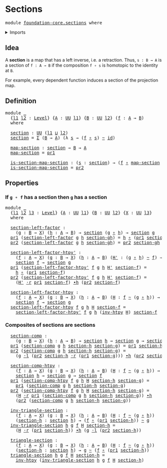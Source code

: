 # Sections

<pre class="Agda"><a id="21" class="Keyword">module</a> <a id="28" href="foundation-core.sections.html" class="Module">foundation-core.sections</a> <a id="53" class="Keyword">where</a>
</pre>
<details><summary>Imports</summary>

<pre class="Agda"><a id="109" class="Keyword">open</a> <a id="114" class="Keyword">import</a> <a id="121" href="foundation.dependent-pair-types.html" class="Module">foundation.dependent-pair-types</a>
<a id="153" class="Keyword">open</a> <a id="158" class="Keyword">import</a> <a id="165" href="foundation.universe-levels.html" class="Module">foundation.universe-levels</a>

<a id="193" class="Keyword">open</a> <a id="198" class="Keyword">import</a> <a id="205" href="foundation-core.function-types.html" class="Module">foundation-core.function-types</a>
<a id="236" class="Keyword">open</a> <a id="241" class="Keyword">import</a> <a id="248" href="foundation-core.homotopies.html" class="Module">foundation-core.homotopies</a>
<a id="275" class="Keyword">open</a> <a id="280" class="Keyword">import</a> <a id="287" href="foundation-core.whiskering-homotopies.html" class="Module">foundation-core.whiskering-homotopies</a>
</pre>
</details>

## Idea

A **section** is a map that has a left inverse, i.e. a retraction. Thus,
`s : B → A` is a section of `f : A → B` if the composition `f ∘ s` is homotopic
to the identity at `B`.

For example, every dependent function induces a section of the projection map.

## Definition

<pre class="Agda"><a id="632" class="Keyword">module</a> <a id="639" href="foundation-core.sections.html#639" class="Module">_</a>
  <a id="643" class="Symbol">{</a><a id="644" href="foundation-core.sections.html#644" class="Bound">l1</a> <a id="647" href="foundation-core.sections.html#647" class="Bound">l2</a> <a id="650" class="Symbol">:</a> <a id="652" href="Agda.Primitive.html#591" class="Postulate">Level</a><a id="657" class="Symbol">}</a> <a id="659" class="Symbol">{</a><a id="660" href="foundation-core.sections.html#660" class="Bound">A</a> <a id="662" class="Symbol">:</a> <a id="664" href="Agda.Primitive.html#320" class="Primitive">UU</a> <a id="667" href="foundation-core.sections.html#644" class="Bound">l1</a><a id="669" class="Symbol">}</a> <a id="671" class="Symbol">{</a><a id="672" href="foundation-core.sections.html#672" class="Bound">B</a> <a id="674" class="Symbol">:</a> <a id="676" href="Agda.Primitive.html#320" class="Primitive">UU</a> <a id="679" href="foundation-core.sections.html#647" class="Bound">l2</a><a id="681" class="Symbol">}</a> <a id="683" class="Symbol">(</a><a id="684" href="foundation-core.sections.html#684" class="Bound">f</a> <a id="686" class="Symbol">:</a> <a id="688" href="foundation-core.sections.html#660" class="Bound">A</a> <a id="690" class="Symbol">→</a> <a id="692" href="foundation-core.sections.html#672" class="Bound">B</a><a id="693" class="Symbol">)</a>
  <a id="697" class="Keyword">where</a>

  <a id="706" href="foundation-core.sections.html#706" class="Function">section</a> <a id="714" class="Symbol">:</a> <a id="716" href="Agda.Primitive.html#320" class="Primitive">UU</a> <a id="719" class="Symbol">(</a><a id="720" href="foundation-core.sections.html#644" class="Bound">l1</a> <a id="723" href="Agda.Primitive.html#804" class="Primitive Operator">⊔</a> <a id="725" href="foundation-core.sections.html#647" class="Bound">l2</a><a id="727" class="Symbol">)</a>
  <a id="731" href="foundation-core.sections.html#706" class="Function">section</a> <a id="739" class="Symbol">=</a> <a id="741" href="foundation.dependent-pair-types.html#505" class="Record">Σ</a> <a id="743" class="Symbol">(</a><a id="744" href="foundation-core.sections.html#672" class="Bound">B</a> <a id="746" class="Symbol">→</a> <a id="748" href="foundation-core.sections.html#660" class="Bound">A</a><a id="749" class="Symbol">)</a> <a id="751" class="Symbol">(λ</a> <a id="754" href="foundation-core.sections.html#754" class="Bound">s</a> <a id="756" class="Symbol">→</a> <a id="758" class="Symbol">(</a><a id="759" href="foundation-core.sections.html#684" class="Bound">f</a> <a id="761" href="foundation-core.function-types.html#455" class="Function Operator">∘</a> <a id="763" href="foundation-core.sections.html#754" class="Bound">s</a><a id="764" class="Symbol">)</a> <a id="766" href="foundation-core.homotopies.html#2717" class="Function Operator">~</a> <a id="768" href="foundation-core.function-types.html#307" class="Function">id</a><a id="770" class="Symbol">)</a>

  <a id="775" href="foundation-core.sections.html#775" class="Function">map-section</a> <a id="787" class="Symbol">:</a> <a id="789" href="foundation-core.sections.html#706" class="Function">section</a> <a id="797" class="Symbol">→</a> <a id="799" href="foundation-core.sections.html#672" class="Bound">B</a> <a id="801" class="Symbol">→</a> <a id="803" href="foundation-core.sections.html#660" class="Bound">A</a>
  <a id="807" href="foundation-core.sections.html#775" class="Function">map-section</a> <a id="819" class="Symbol">=</a> <a id="821" href="foundation.dependent-pair-types.html#603" class="Field">pr1</a>

  <a id="828" href="foundation-core.sections.html#828" class="Function">is-section-map-section</a> <a id="851" class="Symbol">:</a> <a id="853" class="Symbol">(</a><a id="854" href="foundation-core.sections.html#854" class="Bound">s</a> <a id="856" class="Symbol">:</a> <a id="858" href="foundation-core.sections.html#706" class="Function">section</a><a id="865" class="Symbol">)</a> <a id="867" class="Symbol">→</a> <a id="869" class="Symbol">(</a><a id="870" href="foundation-core.sections.html#684" class="Bound">f</a> <a id="872" href="foundation-core.function-types.html#455" class="Function Operator">∘</a> <a id="874" href="foundation-core.sections.html#775" class="Function">map-section</a> <a id="886" href="foundation-core.sections.html#854" class="Bound">s</a><a id="887" class="Symbol">)</a> <a id="889" href="foundation-core.homotopies.html#2717" class="Function Operator">~</a> <a id="891" href="foundation-core.function-types.html#307" class="Function">id</a>
  <a id="896" href="foundation-core.sections.html#828" class="Function">is-section-map-section</a> <a id="919" class="Symbol">=</a> <a id="921" href="foundation.dependent-pair-types.html#615" class="Field">pr2</a>
</pre>
## Properties

### If `g ∘ f` has a section then `g` has a section

<pre class="Agda"><a id="1006" class="Keyword">module</a> <a id="1013" href="foundation-core.sections.html#1013" class="Module">_</a>
  <a id="1017" class="Symbol">{</a><a id="1018" href="foundation-core.sections.html#1018" class="Bound">l1</a> <a id="1021" href="foundation-core.sections.html#1021" class="Bound">l2</a> <a id="1024" href="foundation-core.sections.html#1024" class="Bound">l3</a> <a id="1027" class="Symbol">:</a> <a id="1029" href="Agda.Primitive.html#591" class="Postulate">Level</a><a id="1034" class="Symbol">}</a> <a id="1036" class="Symbol">{</a><a id="1037" href="foundation-core.sections.html#1037" class="Bound">A</a> <a id="1039" class="Symbol">:</a> <a id="1041" href="Agda.Primitive.html#320" class="Primitive">UU</a> <a id="1044" href="foundation-core.sections.html#1018" class="Bound">l1</a><a id="1046" class="Symbol">}</a> <a id="1048" class="Symbol">{</a><a id="1049" href="foundation-core.sections.html#1049" class="Bound">B</a> <a id="1051" class="Symbol">:</a> <a id="1053" href="Agda.Primitive.html#320" class="Primitive">UU</a> <a id="1056" href="foundation-core.sections.html#1021" class="Bound">l2</a><a id="1058" class="Symbol">}</a> <a id="1060" class="Symbol">{</a><a id="1061" href="foundation-core.sections.html#1061" class="Bound">X</a> <a id="1063" class="Symbol">:</a> <a id="1065" href="Agda.Primitive.html#320" class="Primitive">UU</a> <a id="1068" href="foundation-core.sections.html#1024" class="Bound">l3</a><a id="1070" class="Symbol">}</a>
  <a id="1074" class="Keyword">where</a>

  <a id="1083" href="foundation-core.sections.html#1083" class="Function">section-left-factor</a> <a id="1103" class="Symbol">:</a>
    <a id="1109" class="Symbol">(</a><a id="1110" href="foundation-core.sections.html#1110" class="Bound">g</a> <a id="1112" class="Symbol">:</a> <a id="1114" href="foundation-core.sections.html#1049" class="Bound">B</a> <a id="1116" class="Symbol">→</a> <a id="1118" href="foundation-core.sections.html#1061" class="Bound">X</a><a id="1119" class="Symbol">)</a> <a id="1121" class="Symbol">(</a><a id="1122" href="foundation-core.sections.html#1122" class="Bound">h</a> <a id="1124" class="Symbol">:</a> <a id="1126" href="foundation-core.sections.html#1037" class="Bound">A</a> <a id="1128" class="Symbol">→</a> <a id="1130" href="foundation-core.sections.html#1049" class="Bound">B</a><a id="1131" class="Symbol">)</a> <a id="1133" class="Symbol">→</a> <a id="1135" href="foundation-core.sections.html#706" class="Function">section</a> <a id="1143" class="Symbol">(</a><a id="1144" href="foundation-core.sections.html#1110" class="Bound">g</a> <a id="1146" href="foundation-core.function-types.html#455" class="Function Operator">∘</a> <a id="1148" href="foundation-core.sections.html#1122" class="Bound">h</a><a id="1149" class="Symbol">)</a> <a id="1151" class="Symbol">→</a> <a id="1153" href="foundation-core.sections.html#706" class="Function">section</a> <a id="1161" href="foundation-core.sections.html#1110" class="Bound">g</a>
  <a id="1165" href="foundation.dependent-pair-types.html#603" class="Field">pr1</a> <a id="1169" class="Symbol">(</a><a id="1170" href="foundation-core.sections.html#1083" class="Function">section-left-factor</a> <a id="1190" href="foundation-core.sections.html#1190" class="Bound">g</a> <a id="1192" href="foundation-core.sections.html#1192" class="Bound">h</a> <a id="1194" href="foundation-core.sections.html#1194" class="Bound">section-gh</a><a id="1204" class="Symbol">)</a> <a id="1206" class="Symbol">=</a> <a id="1208" href="foundation-core.sections.html#1192" class="Bound">h</a> <a id="1210" href="foundation-core.function-types.html#455" class="Function Operator">∘</a> <a id="1212" class="Symbol">(</a><a id="1213" href="foundation.dependent-pair-types.html#603" class="Field">pr1</a> <a id="1217" href="foundation-core.sections.html#1194" class="Bound">section-gh</a><a id="1227" class="Symbol">)</a>
  <a id="1231" href="foundation.dependent-pair-types.html#615" class="Field">pr2</a> <a id="1235" class="Symbol">(</a><a id="1236" href="foundation-core.sections.html#1083" class="Function">section-left-factor</a> <a id="1256" href="foundation-core.sections.html#1256" class="Bound">g</a> <a id="1258" href="foundation-core.sections.html#1258" class="Bound">h</a> <a id="1260" href="foundation-core.sections.html#1260" class="Bound">section-gh</a><a id="1270" class="Symbol">)</a> <a id="1272" class="Symbol">=</a> <a id="1274" href="foundation.dependent-pair-types.html#615" class="Field">pr2</a> <a id="1278" href="foundation-core.sections.html#1260" class="Bound">section-gh</a>

  <a id="1292" href="foundation-core.sections.html#1292" class="Function">section-left-factor-htpy&#39;</a> <a id="1318" class="Symbol">:</a>
    <a id="1324" class="Symbol">(</a><a id="1325" href="foundation-core.sections.html#1325" class="Bound">f</a> <a id="1327" class="Symbol">:</a> <a id="1329" href="foundation-core.sections.html#1037" class="Bound">A</a> <a id="1331" class="Symbol">→</a> <a id="1333" href="foundation-core.sections.html#1061" class="Bound">X</a><a id="1334" class="Symbol">)</a> <a id="1336" class="Symbol">(</a><a id="1337" href="foundation-core.sections.html#1337" class="Bound">g</a> <a id="1339" class="Symbol">:</a> <a id="1341" href="foundation-core.sections.html#1049" class="Bound">B</a> <a id="1343" class="Symbol">→</a> <a id="1345" href="foundation-core.sections.html#1061" class="Bound">X</a><a id="1346" class="Symbol">)</a> <a id="1348" class="Symbol">(</a><a id="1349" href="foundation-core.sections.html#1349" class="Bound">h</a> <a id="1351" class="Symbol">:</a> <a id="1353" href="foundation-core.sections.html#1037" class="Bound">A</a> <a id="1355" class="Symbol">→</a> <a id="1357" href="foundation-core.sections.html#1049" class="Bound">B</a><a id="1358" class="Symbol">)</a> <a id="1360" class="Symbol">(</a><a id="1361" href="foundation-core.sections.html#1361" class="Bound">H&#39;</a> <a id="1364" class="Symbol">:</a> <a id="1366" class="Symbol">(</a><a id="1367" href="foundation-core.sections.html#1337" class="Bound">g</a> <a id="1369" href="foundation-core.function-types.html#455" class="Function Operator">∘</a> <a id="1371" href="foundation-core.sections.html#1349" class="Bound">h</a><a id="1372" class="Symbol">)</a> <a id="1374" href="foundation-core.homotopies.html#2717" class="Function Operator">~</a> <a id="1376" href="foundation-core.sections.html#1325" class="Bound">f</a><a id="1377" class="Symbol">)</a> <a id="1379" class="Symbol">→</a>
    <a id="1385" href="foundation-core.sections.html#706" class="Function">section</a> <a id="1393" href="foundation-core.sections.html#1325" class="Bound">f</a> <a id="1395" class="Symbol">→</a> <a id="1397" href="foundation-core.sections.html#706" class="Function">section</a> <a id="1405" href="foundation-core.sections.html#1337" class="Bound">g</a>
  <a id="1409" href="foundation.dependent-pair-types.html#603" class="Field">pr1</a> <a id="1413" class="Symbol">(</a><a id="1414" href="foundation-core.sections.html#1292" class="Function">section-left-factor-htpy&#39;</a> <a id="1440" href="foundation-core.sections.html#1440" class="Bound">f</a> <a id="1442" href="foundation-core.sections.html#1442" class="Bound">g</a> <a id="1444" href="foundation-core.sections.html#1444" class="Bound">h</a> <a id="1446" href="foundation-core.sections.html#1446" class="Bound">H&#39;</a> <a id="1449" href="foundation-core.sections.html#1449" class="Bound">section-f</a><a id="1458" class="Symbol">)</a> <a id="1460" class="Symbol">=</a>
    <a id="1466" href="foundation-core.sections.html#1444" class="Bound">h</a> <a id="1468" href="foundation-core.function-types.html#455" class="Function Operator">∘</a> <a id="1470" class="Symbol">(</a><a id="1471" href="foundation.dependent-pair-types.html#603" class="Field">pr1</a> <a id="1475" href="foundation-core.sections.html#1449" class="Bound">section-f</a><a id="1484" class="Symbol">)</a>
  <a id="1488" href="foundation.dependent-pair-types.html#615" class="Field">pr2</a> <a id="1492" class="Symbol">(</a><a id="1493" href="foundation-core.sections.html#1292" class="Function">section-left-factor-htpy&#39;</a> <a id="1519" href="foundation-core.sections.html#1519" class="Bound">f</a> <a id="1521" href="foundation-core.sections.html#1521" class="Bound">g</a> <a id="1523" href="foundation-core.sections.html#1523" class="Bound">h</a> <a id="1525" href="foundation-core.sections.html#1525" class="Bound">H&#39;</a> <a id="1528" href="foundation-core.sections.html#1528" class="Bound">section-f</a><a id="1537" class="Symbol">)</a> <a id="1539" class="Symbol">=</a>
    <a id="1545" class="Symbol">(</a><a id="1546" href="foundation-core.sections.html#1525" class="Bound">H&#39;</a> <a id="1549" href="foundation-core.whiskering-homotopies.html#1795" class="Function Operator">·r</a> <a id="1552" href="foundation.dependent-pair-types.html#603" class="Field">pr1</a> <a id="1556" href="foundation-core.sections.html#1528" class="Bound">section-f</a><a id="1565" class="Symbol">)</a> <a id="1567" href="foundation-core.homotopies.html#3281" class="Function Operator">∙h</a> <a id="1570" class="Symbol">(</a><a id="1571" href="foundation.dependent-pair-types.html#615" class="Field">pr2</a> <a id="1575" href="foundation-core.sections.html#1528" class="Bound">section-f</a><a id="1584" class="Symbol">)</a>

  <a id="1589" href="foundation-core.sections.html#1589" class="Function">section-left-factor-htpy</a> <a id="1614" class="Symbol">:</a>
    <a id="1620" class="Symbol">(</a><a id="1621" href="foundation-core.sections.html#1621" class="Bound">f</a> <a id="1623" class="Symbol">:</a> <a id="1625" href="foundation-core.sections.html#1037" class="Bound">A</a> <a id="1627" class="Symbol">→</a> <a id="1629" href="foundation-core.sections.html#1061" class="Bound">X</a><a id="1630" class="Symbol">)</a> <a id="1632" class="Symbol">(</a><a id="1633" href="foundation-core.sections.html#1633" class="Bound">g</a> <a id="1635" class="Symbol">:</a> <a id="1637" href="foundation-core.sections.html#1049" class="Bound">B</a> <a id="1639" class="Symbol">→</a> <a id="1641" href="foundation-core.sections.html#1061" class="Bound">X</a><a id="1642" class="Symbol">)</a> <a id="1644" class="Symbol">(</a><a id="1645" href="foundation-core.sections.html#1645" class="Bound">h</a> <a id="1647" class="Symbol">:</a> <a id="1649" href="foundation-core.sections.html#1037" class="Bound">A</a> <a id="1651" class="Symbol">→</a> <a id="1653" href="foundation-core.sections.html#1049" class="Bound">B</a><a id="1654" class="Symbol">)</a> <a id="1656" class="Symbol">(</a><a id="1657" href="foundation-core.sections.html#1657" class="Bound">H</a> <a id="1659" class="Symbol">:</a> <a id="1661" href="foundation-core.sections.html#1621" class="Bound">f</a> <a id="1663" href="foundation-core.homotopies.html#2717" class="Function Operator">~</a> <a id="1665" class="Symbol">(</a><a id="1666" href="foundation-core.sections.html#1633" class="Bound">g</a> <a id="1668" href="foundation-core.function-types.html#455" class="Function Operator">∘</a> <a id="1670" href="foundation-core.sections.html#1645" class="Bound">h</a><a id="1671" class="Symbol">))</a> <a id="1674" class="Symbol">→</a>
    <a id="1680" href="foundation-core.sections.html#706" class="Function">section</a> <a id="1688" href="foundation-core.sections.html#1621" class="Bound">f</a> <a id="1690" class="Symbol">→</a> <a id="1692" href="foundation-core.sections.html#706" class="Function">section</a> <a id="1700" href="foundation-core.sections.html#1633" class="Bound">g</a>
  <a id="1704" href="foundation-core.sections.html#1589" class="Function">section-left-factor-htpy</a> <a id="1729" href="foundation-core.sections.html#1729" class="Bound">f</a> <a id="1731" href="foundation-core.sections.html#1731" class="Bound">g</a> <a id="1733" href="foundation-core.sections.html#1733" class="Bound">h</a> <a id="1735" href="foundation-core.sections.html#1735" class="Bound">H</a> <a id="1737" href="foundation-core.sections.html#1737" class="Bound">section-f</a> <a id="1747" class="Symbol">=</a>
    <a id="1753" href="foundation-core.sections.html#1292" class="Function">section-left-factor-htpy&#39;</a> <a id="1779" href="foundation-core.sections.html#1729" class="Bound">f</a> <a id="1781" href="foundation-core.sections.html#1731" class="Bound">g</a> <a id="1783" href="foundation-core.sections.html#1733" class="Bound">h</a> <a id="1785" class="Symbol">(</a><a id="1786" href="foundation-core.homotopies.html#3079" class="Function">inv-htpy</a> <a id="1795" href="foundation-core.sections.html#1735" class="Bound">H</a><a id="1796" class="Symbol">)</a> <a id="1798" href="foundation-core.sections.html#1737" class="Bound">section-f</a>
</pre>
### Composites of sections are sections

<pre class="Agda">  <a id="1864" href="foundation-core.sections.html#1864" class="Function">section-comp</a> <a id="1877" class="Symbol">:</a>
    <a id="1883" class="Symbol">(</a><a id="1884" href="foundation-core.sections.html#1884" class="Bound">g</a> <a id="1886" class="Symbol">:</a> <a id="1888" href="foundation-core.sections.html#1049" class="Bound">B</a> <a id="1890" class="Symbol">→</a> <a id="1892" href="foundation-core.sections.html#1061" class="Bound">X</a><a id="1893" class="Symbol">)</a> <a id="1895" class="Symbol">(</a><a id="1896" href="foundation-core.sections.html#1896" class="Bound">h</a> <a id="1898" class="Symbol">:</a> <a id="1900" href="foundation-core.sections.html#1037" class="Bound">A</a> <a id="1902" class="Symbol">→</a> <a id="1904" href="foundation-core.sections.html#1049" class="Bound">B</a><a id="1905" class="Symbol">)</a> <a id="1907" class="Symbol">→</a> <a id="1909" href="foundation-core.sections.html#706" class="Function">section</a> <a id="1917" href="foundation-core.sections.html#1896" class="Bound">h</a> <a id="1919" class="Symbol">→</a> <a id="1921" href="foundation-core.sections.html#706" class="Function">section</a> <a id="1929" href="foundation-core.sections.html#1884" class="Bound">g</a> <a id="1931" class="Symbol">→</a> <a id="1933" href="foundation-core.sections.html#706" class="Function">section</a> <a id="1941" class="Symbol">(</a><a id="1942" href="foundation-core.sections.html#1884" class="Bound">g</a> <a id="1944" href="foundation-core.function-types.html#455" class="Function Operator">∘</a> <a id="1946" href="foundation-core.sections.html#1896" class="Bound">h</a><a id="1947" class="Symbol">)</a>
  <a id="1951" href="foundation.dependent-pair-types.html#603" class="Field">pr1</a> <a id="1955" class="Symbol">(</a><a id="1956" href="foundation-core.sections.html#1864" class="Function">section-comp</a> <a id="1969" href="foundation-core.sections.html#1969" class="Bound">g</a> <a id="1971" href="foundation-core.sections.html#1971" class="Bound">h</a> <a id="1973" href="foundation-core.sections.html#1973" class="Bound">section-h</a> <a id="1983" href="foundation-core.sections.html#1983" class="Bound">section-g</a><a id="1992" class="Symbol">)</a> <a id="1994" class="Symbol">=</a> <a id="1996" href="foundation.dependent-pair-types.html#603" class="Field">pr1</a> <a id="2000" href="foundation-core.sections.html#1973" class="Bound">section-h</a> <a id="2010" href="foundation-core.function-types.html#455" class="Function Operator">∘</a> <a id="2012" href="foundation.dependent-pair-types.html#603" class="Field">pr1</a> <a id="2016" href="foundation-core.sections.html#1983" class="Bound">section-g</a>
  <a id="2028" href="foundation.dependent-pair-types.html#615" class="Field">pr2</a> <a id="2032" class="Symbol">(</a><a id="2033" href="foundation-core.sections.html#1864" class="Function">section-comp</a> <a id="2046" href="foundation-core.sections.html#2046" class="Bound">g</a> <a id="2048" href="foundation-core.sections.html#2048" class="Bound">h</a> <a id="2050" href="foundation-core.sections.html#2050" class="Bound">section-h</a> <a id="2060" href="foundation-core.sections.html#2060" class="Bound">section-g</a><a id="2069" class="Symbol">)</a> <a id="2071" class="Symbol">=</a>
    <a id="2077" class="Symbol">(</a><a id="2078" href="foundation-core.sections.html#2046" class="Bound">g</a> <a id="2080" href="foundation-core.whiskering-homotopies.html#1574" class="Function Operator">·l</a> <a id="2083" class="Symbol">(</a><a id="2084" href="foundation.dependent-pair-types.html#615" class="Field">pr2</a> <a id="2088" href="foundation-core.sections.html#2050" class="Bound">section-h</a> <a id="2098" href="foundation-core.whiskering-homotopies.html#1795" class="Function Operator">·r</a> <a id="2101" class="Symbol">(</a><a id="2102" href="foundation.dependent-pair-types.html#603" class="Field">pr1</a> <a id="2106" href="foundation-core.sections.html#2060" class="Bound">section-g</a><a id="2115" class="Symbol">)))</a> <a id="2119" href="foundation-core.homotopies.html#3281" class="Function Operator">∙h</a> <a id="2122" class="Symbol">(</a><a id="2123" href="foundation.dependent-pair-types.html#615" class="Field">pr2</a> <a id="2127" href="foundation-core.sections.html#2060" class="Bound">section-g</a><a id="2136" class="Symbol">)</a>

  <a id="2141" href="foundation-core.sections.html#2141" class="Function">section-comp-htpy</a> <a id="2159" class="Symbol">:</a>
    <a id="2165" class="Symbol">(</a><a id="2166" href="foundation-core.sections.html#2166" class="Bound">f</a> <a id="2168" class="Symbol">:</a> <a id="2170" href="foundation-core.sections.html#1037" class="Bound">A</a> <a id="2172" class="Symbol">→</a> <a id="2174" href="foundation-core.sections.html#1061" class="Bound">X</a><a id="2175" class="Symbol">)</a> <a id="2177" class="Symbol">(</a><a id="2178" href="foundation-core.sections.html#2178" class="Bound">g</a> <a id="2180" class="Symbol">:</a> <a id="2182" href="foundation-core.sections.html#1049" class="Bound">B</a> <a id="2184" class="Symbol">→</a> <a id="2186" href="foundation-core.sections.html#1061" class="Bound">X</a><a id="2187" class="Symbol">)</a> <a id="2189" class="Symbol">(</a><a id="2190" href="foundation-core.sections.html#2190" class="Bound">h</a> <a id="2192" class="Symbol">:</a> <a id="2194" href="foundation-core.sections.html#1037" class="Bound">A</a> <a id="2196" class="Symbol">→</a> <a id="2198" href="foundation-core.sections.html#1049" class="Bound">B</a><a id="2199" class="Symbol">)</a> <a id="2201" class="Symbol">(</a><a id="2202" href="foundation-core.sections.html#2202" class="Bound">H</a> <a id="2204" class="Symbol">:</a> <a id="2206" href="foundation-core.sections.html#2166" class="Bound">f</a> <a id="2208" href="foundation-core.homotopies.html#2717" class="Function Operator">~</a> <a id="2210" class="Symbol">(</a><a id="2211" href="foundation-core.sections.html#2178" class="Bound">g</a> <a id="2213" href="foundation-core.function-types.html#455" class="Function Operator">∘</a> <a id="2215" href="foundation-core.sections.html#2190" class="Bound">h</a><a id="2216" class="Symbol">))</a> <a id="2219" class="Symbol">→</a>
    <a id="2225" href="foundation-core.sections.html#706" class="Function">section</a> <a id="2233" href="foundation-core.sections.html#2190" class="Bound">h</a> <a id="2235" class="Symbol">→</a> <a id="2237" href="foundation-core.sections.html#706" class="Function">section</a> <a id="2245" href="foundation-core.sections.html#2178" class="Bound">g</a> <a id="2247" class="Symbol">→</a> <a id="2249" href="foundation-core.sections.html#706" class="Function">section</a> <a id="2257" href="foundation-core.sections.html#2166" class="Bound">f</a>
  <a id="2261" href="foundation.dependent-pair-types.html#603" class="Field">pr1</a> <a id="2265" class="Symbol">(</a><a id="2266" href="foundation-core.sections.html#2141" class="Function">section-comp-htpy</a> <a id="2284" href="foundation-core.sections.html#2284" class="Bound">f</a> <a id="2286" href="foundation-core.sections.html#2286" class="Bound">g</a> <a id="2288" href="foundation-core.sections.html#2288" class="Bound">h</a> <a id="2290" href="foundation-core.sections.html#2290" class="Bound">H</a> <a id="2292" href="foundation-core.sections.html#2292" class="Bound">section-h</a> <a id="2302" href="foundation-core.sections.html#2302" class="Bound">section-g</a><a id="2311" class="Symbol">)</a> <a id="2313" class="Symbol">=</a>
    <a id="2319" href="foundation.dependent-pair-types.html#603" class="Field">pr1</a> <a id="2323" class="Symbol">(</a><a id="2324" href="foundation-core.sections.html#1864" class="Function">section-comp</a> <a id="2337" href="foundation-core.sections.html#2286" class="Bound">g</a> <a id="2339" href="foundation-core.sections.html#2288" class="Bound">h</a> <a id="2341" href="foundation-core.sections.html#2292" class="Bound">section-h</a> <a id="2351" href="foundation-core.sections.html#2302" class="Bound">section-g</a><a id="2360" class="Symbol">)</a>
  <a id="2364" href="foundation.dependent-pair-types.html#615" class="Field">pr2</a> <a id="2368" class="Symbol">(</a><a id="2369" href="foundation-core.sections.html#2141" class="Function">section-comp-htpy</a> <a id="2387" href="foundation-core.sections.html#2387" class="Bound">f</a> <a id="2389" href="foundation-core.sections.html#2389" class="Bound">g</a> <a id="2391" href="foundation-core.sections.html#2391" class="Bound">h</a> <a id="2393" href="foundation-core.sections.html#2393" class="Bound">H</a> <a id="2395" href="foundation-core.sections.html#2395" class="Bound">section-h</a> <a id="2405" href="foundation-core.sections.html#2405" class="Bound">section-g</a><a id="2414" class="Symbol">)</a> <a id="2416" class="Symbol">=</a>
    <a id="2422" class="Symbol">(</a><a id="2423" href="foundation-core.sections.html#2393" class="Bound">H</a> <a id="2425" href="foundation-core.whiskering-homotopies.html#1795" class="Function Operator">·r</a> <a id="2428" href="foundation.dependent-pair-types.html#603" class="Field">pr1</a> <a id="2432" class="Symbol">(</a><a id="2433" href="foundation-core.sections.html#1864" class="Function">section-comp</a> <a id="2446" href="foundation-core.sections.html#2389" class="Bound">g</a> <a id="2448" href="foundation-core.sections.html#2391" class="Bound">h</a> <a id="2450" href="foundation-core.sections.html#2395" class="Bound">section-h</a> <a id="2460" href="foundation-core.sections.html#2405" class="Bound">section-g</a><a id="2469" class="Symbol">))</a> <a id="2472" href="foundation-core.homotopies.html#3281" class="Function Operator">∙h</a>
    <a id="2479" class="Symbol">(</a><a id="2480" href="foundation.dependent-pair-types.html#615" class="Field">pr2</a> <a id="2484" class="Symbol">(</a><a id="2485" href="foundation-core.sections.html#1864" class="Function">section-comp</a> <a id="2498" href="foundation-core.sections.html#2389" class="Bound">g</a> <a id="2500" href="foundation-core.sections.html#2391" class="Bound">h</a> <a id="2502" href="foundation-core.sections.html#2395" class="Bound">section-h</a> <a id="2512" href="foundation-core.sections.html#2405" class="Bound">section-g</a><a id="2521" class="Symbol">))</a>

  <a id="2527" href="foundation-core.sections.html#2527" class="Function">inv-triangle-section</a> <a id="2548" class="Symbol">:</a>
    <a id="2554" class="Symbol">(</a><a id="2555" href="foundation-core.sections.html#2555" class="Bound">f</a> <a id="2557" class="Symbol">:</a> <a id="2559" href="foundation-core.sections.html#1037" class="Bound">A</a> <a id="2561" class="Symbol">→</a> <a id="2563" href="foundation-core.sections.html#1061" class="Bound">X</a><a id="2564" class="Symbol">)</a> <a id="2566" class="Symbol">(</a><a id="2567" href="foundation-core.sections.html#2567" class="Bound">g</a> <a id="2569" class="Symbol">:</a> <a id="2571" href="foundation-core.sections.html#1049" class="Bound">B</a> <a id="2573" class="Symbol">→</a> <a id="2575" href="foundation-core.sections.html#1061" class="Bound">X</a><a id="2576" class="Symbol">)</a> <a id="2578" class="Symbol">(</a><a id="2579" href="foundation-core.sections.html#2579" class="Bound">h</a> <a id="2581" class="Symbol">:</a> <a id="2583" href="foundation-core.sections.html#1037" class="Bound">A</a> <a id="2585" class="Symbol">→</a> <a id="2587" href="foundation-core.sections.html#1049" class="Bound">B</a><a id="2588" class="Symbol">)</a> <a id="2590" class="Symbol">(</a><a id="2591" href="foundation-core.sections.html#2591" class="Bound">H</a> <a id="2593" class="Symbol">:</a> <a id="2595" href="foundation-core.sections.html#2555" class="Bound">f</a> <a id="2597" href="foundation-core.homotopies.html#2717" class="Function Operator">~</a> <a id="2599" class="Symbol">(</a><a id="2600" href="foundation-core.sections.html#2567" class="Bound">g</a> <a id="2602" href="foundation-core.function-types.html#455" class="Function Operator">∘</a> <a id="2604" href="foundation-core.sections.html#2579" class="Bound">h</a><a id="2605" class="Symbol">))</a>
    <a id="2612" class="Symbol">(</a><a id="2613" href="foundation-core.sections.html#2613" class="Bound">section-h</a> <a id="2623" class="Symbol">:</a> <a id="2625" href="foundation-core.sections.html#706" class="Function">section</a> <a id="2633" href="foundation-core.sections.html#2579" class="Bound">h</a><a id="2634" class="Symbol">)</a> <a id="2636" class="Symbol">→</a> <a id="2638" class="Symbol">(</a><a id="2639" href="foundation-core.sections.html#2555" class="Bound">f</a> <a id="2641" href="foundation-core.function-types.html#455" class="Function Operator">∘</a> <a id="2643" class="Symbol">(</a><a id="2644" href="foundation.dependent-pair-types.html#603" class="Field">pr1</a> <a id="2648" href="foundation-core.sections.html#2613" class="Bound">section-h</a><a id="2657" class="Symbol">))</a> <a id="2660" href="foundation-core.homotopies.html#2717" class="Function Operator">~</a> <a id="2662" href="foundation-core.sections.html#2567" class="Bound">g</a>
  <a id="2666" href="foundation-core.sections.html#2527" class="Function">inv-triangle-section</a> <a id="2687" href="foundation-core.sections.html#2687" class="Bound">h</a> <a id="2689" href="foundation-core.sections.html#2689" class="Bound">g</a> <a id="2691" href="foundation-core.sections.html#2691" class="Bound">f</a> <a id="2693" href="foundation-core.sections.html#2693" class="Bound">H</a> <a id="2695" href="foundation-core.sections.html#2695" class="Bound">section-h</a> <a id="2705" class="Symbol">=</a>
    <a id="2711" class="Symbol">(</a><a id="2712" href="foundation-core.sections.html#2693" class="Bound">H</a> <a id="2714" href="foundation-core.whiskering-homotopies.html#1795" class="Function Operator">·r</a> <a id="2717" class="Symbol">(</a><a id="2718" href="foundation.dependent-pair-types.html#603" class="Field">pr1</a> <a id="2722" href="foundation-core.sections.html#2695" class="Bound">section-h</a><a id="2731" class="Symbol">))</a> <a id="2734" href="foundation-core.homotopies.html#3281" class="Function Operator">∙h</a> <a id="2737" class="Symbol">(</a><a id="2738" href="foundation-core.sections.html#2689" class="Bound">g</a> <a id="2740" href="foundation-core.whiskering-homotopies.html#1574" class="Function Operator">·l</a> <a id="2743" class="Symbol">(</a><a id="2744" href="foundation.dependent-pair-types.html#615" class="Field">pr2</a> <a id="2748" href="foundation-core.sections.html#2695" class="Bound">section-h</a><a id="2757" class="Symbol">))</a>

  <a id="2763" href="foundation-core.sections.html#2763" class="Function">triangle-section</a> <a id="2780" class="Symbol">:</a>
    <a id="2786" class="Symbol">(</a><a id="2787" href="foundation-core.sections.html#2787" class="Bound">f</a> <a id="2789" class="Symbol">:</a> <a id="2791" href="foundation-core.sections.html#1037" class="Bound">A</a> <a id="2793" class="Symbol">→</a> <a id="2795" href="foundation-core.sections.html#1061" class="Bound">X</a><a id="2796" class="Symbol">)</a> <a id="2798" class="Symbol">(</a><a id="2799" href="foundation-core.sections.html#2799" class="Bound">g</a> <a id="2801" class="Symbol">:</a> <a id="2803" href="foundation-core.sections.html#1049" class="Bound">B</a> <a id="2805" class="Symbol">→</a> <a id="2807" href="foundation-core.sections.html#1061" class="Bound">X</a><a id="2808" class="Symbol">)</a> <a id="2810" class="Symbol">(</a><a id="2811" href="foundation-core.sections.html#2811" class="Bound">h</a> <a id="2813" class="Symbol">:</a> <a id="2815" href="foundation-core.sections.html#1037" class="Bound">A</a> <a id="2817" class="Symbol">→</a> <a id="2819" href="foundation-core.sections.html#1049" class="Bound">B</a><a id="2820" class="Symbol">)</a> <a id="2822" class="Symbol">(</a><a id="2823" href="foundation-core.sections.html#2823" class="Bound">H</a> <a id="2825" class="Symbol">:</a> <a id="2827" href="foundation-core.sections.html#2787" class="Bound">f</a> <a id="2829" href="foundation-core.homotopies.html#2717" class="Function Operator">~</a> <a id="2831" class="Symbol">(</a><a id="2832" href="foundation-core.sections.html#2799" class="Bound">g</a> <a id="2834" href="foundation-core.function-types.html#455" class="Function Operator">∘</a> <a id="2836" href="foundation-core.sections.html#2811" class="Bound">h</a><a id="2837" class="Symbol">))</a>
    <a id="2844" class="Symbol">(</a><a id="2845" href="foundation-core.sections.html#2845" class="Bound">section-h</a> <a id="2855" class="Symbol">:</a> <a id="2857" href="foundation-core.sections.html#706" class="Function">section</a> <a id="2865" href="foundation-core.sections.html#2811" class="Bound">h</a><a id="2866" class="Symbol">)</a> <a id="2868" class="Symbol">→</a> <a id="2870" href="foundation-core.sections.html#2799" class="Bound">g</a> <a id="2872" href="foundation-core.homotopies.html#2717" class="Function Operator">~</a> <a id="2874" class="Symbol">(</a><a id="2875" href="foundation-core.sections.html#2787" class="Bound">f</a> <a id="2877" href="foundation-core.function-types.html#455" class="Function Operator">∘</a> <a id="2879" class="Symbol">(</a><a id="2880" href="foundation.dependent-pair-types.html#603" class="Field">pr1</a> <a id="2884" href="foundation-core.sections.html#2845" class="Bound">section-h</a><a id="2893" class="Symbol">))</a>
  <a id="2898" href="foundation-core.sections.html#2763" class="Function">triangle-section</a> <a id="2915" href="foundation-core.sections.html#2915" class="Bound">h</a> <a id="2917" href="foundation-core.sections.html#2917" class="Bound">g</a> <a id="2919" href="foundation-core.sections.html#2919" class="Bound">f</a> <a id="2921" href="foundation-core.sections.html#2921" class="Bound">H</a> <a id="2923" href="foundation-core.sections.html#2923" class="Bound">section-h</a> <a id="2933" class="Symbol">=</a>
    <a id="2939" href="foundation-core.homotopies.html#3079" class="Function">inv-htpy</a> <a id="2948" class="Symbol">(</a><a id="2949" href="foundation-core.sections.html#2527" class="Function">inv-triangle-section</a> <a id="2970" href="foundation-core.sections.html#2915" class="Bound">h</a> <a id="2972" href="foundation-core.sections.html#2917" class="Bound">g</a> <a id="2974" href="foundation-core.sections.html#2919" class="Bound">f</a> <a id="2976" href="foundation-core.sections.html#2921" class="Bound">H</a> <a id="2978" href="foundation-core.sections.html#2923" class="Bound">section-h</a><a id="2987" class="Symbol">)</a>
</pre>
